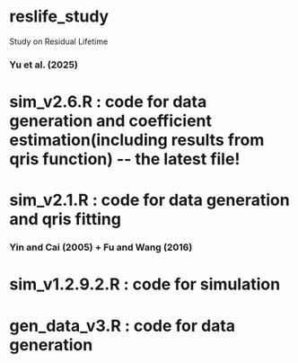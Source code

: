# reslife_study

Study on Residual Lifetime

### Yu et al. (2025)
# sim_v2.6.R : code for data generation and coefficient estimation(including results from qris function) -- the latest file!
# sim_v2.1.R : code for data generation and qris fitting 

### Yin and Cai (2005) + Fu and Wang (2016)
# sim_v1.2.9.2.R : code for simulation
# gen_data_v3.R : code for data generation
